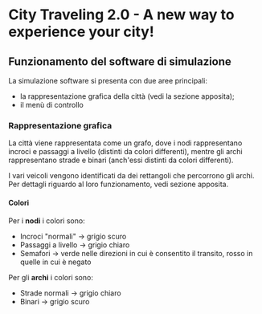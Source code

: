 # City Traveling 2.0 - A new way to experience your city!

## Funzionamento del software di simulazione

La simulazione software si presenta con due aree principali:

- la rappresentazione grafica della città (vedi la sezione apposita);
- il menù di controllo

### Rappresentazione grafica

La città viene rappresentata come un grafo, dove i nodi rappresentano incroci
e passaggi a livello (distinti da colori differenti), mentre gli archi
rappresentano strade e binari (anch'essi distinti da colori differenti).

I vari veicoli vengono identificati da dei rettangoli che percorrono gli archi.
Per dettagli riguardo al loro funzionamento, vedi sezione apposita.

#### Colori

Per i **nodi** i colori sono:

- Incroci "normali" -> grigio scuro
- Passaggi a livello -> grigio chiaro
- Semafori -> verde nelle direzioni in cui è consentito il transito, rosso
    in quelle in cui è negato

Per gli **archi** i colori sono:

- Strade normali -> grigio chiaro
- Binari -> grigio scuro
